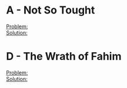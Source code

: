 # A - Not So Tought
[Problem:](https://codeforces.com/gym/378788/problem/A)\
[Solution:](https://codeforces.com/gym/378788/submission/156883282)


# D - The Wrath of Fahim
[Problem:](https://codeforces.com/gym/374471/problem/D)\
[Solution:](https://codeforces.com/gym/374471/submission/156875220)


